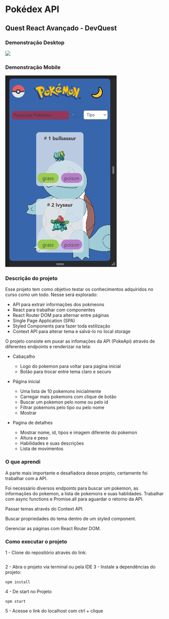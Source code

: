 # Pokédex API 

## Quest React Avançado - DevQuest 

### Demonstração Desktop 
<img src='./public/imgs/overview.gif'>

### Demonstração Mobile
<img src='./public/imgs/overview-mobile.gif'>

### Descrição do projeto

Esse projeto tem como objetivo testar os conhecimentos adquiridos no curso como um todo.
Nesse será explorado: 
- API para extrair informações dos pokmeons
- React para trabalhar com componentes
- React Router DOM para alternar entre páginas
- Single Page Application (SPA)
- Styled Components para fazer toda estilização
- Context API para alterar tema e salvá-lo no local storage

O projeto consiste em puxar as infomações da API (PokeApi) através de diferentes endpoints e renderizar na tela:

- Cabaçalho
    - Logo do pokemon para voltar para pagina inicial
    - Botão para trocar entre tema claro e securo 

- Página inicial
    - Uma lista de 10 pokemons inicialmente
    - Carregar mais pokemons com clique de botão
    - Buscar um pokemon pelo nome ou pelo id
    - Filtrar pokemons pelo tipo ou pelo nome
    - Mostrar

- Pagina de detalhes
    - Mostrar nome, id, tipos e imagem diferente do pokemon
    - Altura e peso
    - Habilidades e suas descrições
    - Lista de movimentos

### O que aprendi

A parte mais importante e desafiadora desse projeto, certamente foi trabalhar com a API.

Foi necessário diversos endpoints para buscar um pokemon, as informações do pokemon, a lista de pokemons e suas hablidades.
Trabalhar com async functions e Promise.all para aguardar o retorno da API.

Passar temas através do Context API.

Buscar propriedades do tema dentro de um styled component.

Gerenciar as páginas com React Router DOM.

### Como executar o projeto

1 - Clone do repositório através do link: 
```
``` 
2 - Abra o projeto via terminal ou pela IDE
3 - Instale a dependências do projeto:
```
npm install
```
4 - De start no Projeto
```
npm start
```
5 - Acesse o link do localhost com ctrl + clique